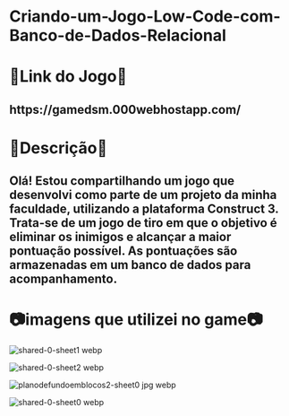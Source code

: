 # Criando-um-Jogo-Low-Code-com-Banco-de-Dados-Relacional
<h1>🔗Link do Jogo🔗</h1>
<h2>https://gamedsm.000webhostapp.com/</h2>

<h1>📢Descrição📢</h1>
<h2>Olá! Estou compartilhando um jogo que desenvolvi como parte de um projeto da minha faculdade, utilizando a plataforma Construct 3. Trata-se de um jogo de tiro em que o objetivo é eliminar os inimigos e alcançar a maior pontuação possível. As pontuações são armazenadas em um banco de dados para acompanhamento.</h2>

<h1>📷imagens que utilizei no game📷</h1>

  ![shared-0-sheet1 webp](https://github.com/LeandroBorgesdaSilva/Criando-um-Jogo-Low-Code-com-Banco-de-Dados-Relacional/assets/104734317/f9b227dc-81e7-48e1-9d5d-9a212f541bcf)
  
![shared-0-sheet2 webp](https://github.com/LeandroBorgesdaSilva/Criando-um-Jogo-Low-Code-com-Banco-de-Dados-Relacional/assets/104734317/afcd90d3-3aae-4d77-bed7-ae394a4d8d93)

![planodefundoemblocos2-sheet0 jpg webp](https://github.com/LeandroBorgesdaSilva/Criando-um-Jogo-Low-Code-com-Banco-de-Dados-Relacional/assets/104734317/8e8b0f3b-54cc-48ff-b06e-12c9d1ccd262)

![shared-0-sheet0 webp](https://github.com/LeandroBorgesdaSilva/Criando-um-Jogo-Low-Code-com-Banco-de-Dados-Relacional/assets/104734317/6c009581-49e4-4609-b22f-2d9a7afb88a8)

